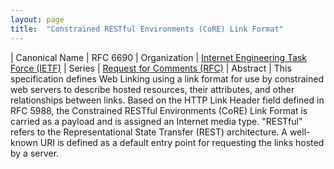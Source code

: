 ```yaml
---
layout: page
title:  "Constrained RESTful Environments (CoRE) Link Format"
---
```


| Canonical Name | RFC 6690
| Organization | [Internet Engineering Task Force (IETF)](..)
| Series | [Request for Comments (RFC)](..)
| Abstract | This specification defines Web Linking using a link format for use by constrained web servers to describe hosted resources, their attributes, and other relationships between links. Based on the HTTP Link Header field defined in RFC 5988, the Constrained RESTful Environments (CoRE) Link Format is carried as a payload and is assigned an Internet media type. "RESTful" refers to the Representational State Transfer (REST) architecture. A well-known URI is defined as a default entry point for requesting the links hosted by a server.